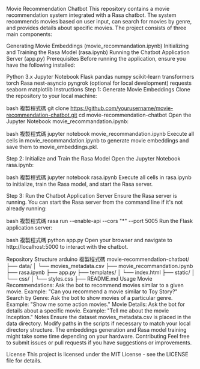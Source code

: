 Movie Recommendation Chatbot
This repository contains a movie recommendation system integrated with a Rasa chatbot. The system recommends movies based on user input, can search for movies by genre, and provides details about specific movies. The project consists of three main components:

Generating Movie Embeddings (movie_recommandation.ipynb)
Initializing and Training the Rasa Model (rasa.ipynb)
Running the Chatbot Application Server (app.py)
Prerequisites
Before running the application, ensure you have the following installed:

Python 3.x
Jupyter Notebook
Flask
pandas
numpy
scikit-learn
transformers
torch
Rasa
nest-asyncio
pyngrok (optional for local development)
requests
seaborn
matplotlib
Instructions
Step 1: Generate Movie Embeddings
Clone the repository to your local machine:

bash
複製程式碼
git clone https://github.com/yourusername/movie-recommendation-chatbot.git
cd movie-recommendation-chatbot
Open the Jupyter Notebook movie_recommandation.ipynb:

bash
複製程式碼
jupyter notebook movie_recommandation.ipynb
Execute all cells in movie_recommandation.ipynb to generate movie embeddings and save them to movie_embeddings.pkl.

Step 2: Initialize and Train the Rasa Model
Open the Jupyter Notebook rasa.ipynb:

bash
複製程式碼
jupyter notebook rasa.ipynb
Execute all cells in rasa.ipynb to initialize, train the Rasa model, and start the Rasa server.

Step 3: Run the Chatbot Application Server
Ensure the Rasa server is running. You can start the Rasa server from the command line if it's not already running:

bash
複製程式碼
rasa run --enable-api --cors "*" --port 5005
Run the Flask application server:

bash
複製程式碼
python app.py
Open your browser and navigate to http://localhost:5000 to interact with the chatbot.

Repository Structure
arduino
複製程式碼
movie-recommendation-chatbot/
├── data/
│   └── movies_metadata.csv
├── movie_recommandation.ipynb
├── rasa.ipynb
├── app.py
├── templates/
│   └── index.html
├── static/
│   └── css/
│       └── styles.css
├── README.md
Usage
Movie Recommendations: Ask the bot to recommend movies similar to a given movie. Example: "Can you recommend a movie similar to Toy Story?"
Search by Genre: Ask the bot to show movies of a particular genre. Example: "Show me some action movies."
Movie Details: Ask the bot for details about a specific movie. Example: "Tell me about the movie Inception."
Notes
Ensure the dataset movies_metadata.csv is placed in the data directory.
Modify paths in the scripts if necessary to match your local directory structure.
The embeddings generation and Rasa model training might take some time depending on your hardware.
Contributing
Feel free to submit issues or pull requests if you have suggestions or improvements.

License
This project is licensed under the MIT License - see the LICENSE file for details.
